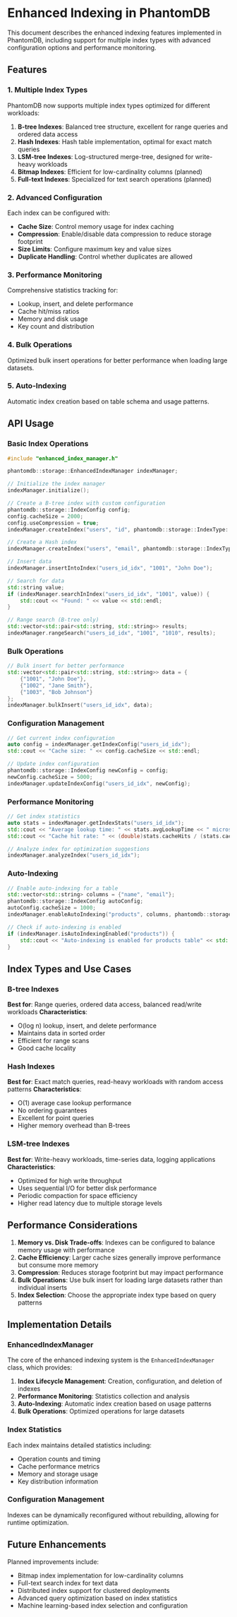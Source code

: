 # Enhanced Indexing in PhantomDB

This document describes the enhanced indexing features implemented in PhantomDB, including support for multiple index types with advanced configuration options and performance monitoring.

## Features

### 1. Multiple Index Types
PhantomDB now supports multiple index types optimized for different workloads:

1. **B-tree Indexes**: Balanced tree structure, excellent for range queries and ordered data access
2. **Hash Indexes**: Hash table implementation, optimal for exact match queries
3. **LSM-tree Indexes**: Log-structured merge-tree, designed for write-heavy workloads
4. **Bitmap Indexes**: Efficient for low-cardinality columns (planned)
5. **Full-text Indexes**: Specialized for text search operations (planned)

### 2. Advanced Configuration
Each index can be configured with:

- **Cache Size**: Control memory usage for index caching
- **Compression**: Enable/disable data compression to reduce storage footprint
- **Size Limits**: Configure maximum key and value sizes
- **Duplicate Handling**: Control whether duplicates are allowed

### 3. Performance Monitoring
Comprehensive statistics tracking for:

- Lookup, insert, and delete performance
- Cache hit/miss ratios
- Memory and disk usage
- Key count and distribution

### 4. Bulk Operations
Optimized bulk insert operations for better performance when loading large datasets.

### 5. Auto-Indexing
Automatic index creation based on table schema and usage patterns.

## API Usage

### Basic Index Operations

```cpp
#include "enhanced_index_manager.h"

phantomdb::storage::EnhancedIndexManager indexManager;

// Initialize the index manager
indexManager.initialize();

// Create a B-tree index with custom configuration
phantomdb::storage::IndexConfig config;
config.cacheSize = 2000;
config.useCompression = true;
indexManager.createIndex("users", "id", phantomdb::storage::IndexType::B_TREE, config);

// Create a Hash index
indexManager.createIndex("users", "email", phantomdb::storage::IndexType::HASH);

// Insert data
indexManager.insertIntoIndex("users_id_idx", "1001", "John Doe");

// Search for data
std::string value;
if (indexManager.searchInIndex("users_id_idx", "1001", value)) {
    std::cout << "Found: " << value << std::endl;
}

// Range search (B-tree only)
std::vector<std::pair<std::string, std::string>> results;
indexManager.rangeSearch("users_id_idx", "1001", "1010", results);
```

### Bulk Operations

```cpp
// Bulk insert for better performance
std::vector<std::pair<std::string, std::string>> data = {
    {"1001", "John Doe"},
    {"1002", "Jane Smith"},
    {"1003", "Bob Johnson"}
};
indexManager.bulkInsert("users_id_idx", data);
```

### Configuration Management

```cpp
// Get current index configuration
auto config = indexManager.getIndexConfig("users_id_idx");
std::cout << "Cache size: " << config.cacheSize << std::endl;

// Update index configuration
phantomdb::storage::IndexConfig newConfig = config;
newConfig.cacheSize = 5000;
indexManager.updateIndexConfig("users_id_idx", newConfig);
```

### Performance Monitoring

```cpp
// Get index statistics
auto stats = indexManager.getIndexStats("users_id_idx");
std::cout << "Average lookup time: " << stats.avgLookupTime << " microseconds" << std::endl;
std::cout << "Cache hit rate: " << (double)stats.cacheHits / (stats.cacheHits + stats.cacheMisses) * 100 << "%" << std::endl;

// Analyze index for optimization suggestions
indexManager.analyzeIndex("users_id_idx");
```

### Auto-Indexing

```cpp
// Enable auto-indexing for a table
std::vector<std::string> columns = {"name", "email"};
phantomdb::storage::IndexConfig autoConfig;
autoConfig.cacheSize = 1000;
indexManager.enableAutoIndexing("products", columns, phantomdb::storage::IndexType::HASH, autoConfig);

// Check if auto-indexing is enabled
if (indexManager.isAutoIndexingEnabled("products")) {
    std::cout << "Auto-indexing is enabled for products table" << std::endl;
}
```

## Index Types and Use Cases

### B-tree Indexes
**Best for**: Range queries, ordered data access, balanced read/write workloads
**Characteristics**:
- O(log n) lookup, insert, and delete performance
- Maintains data in sorted order
- Efficient for range scans
- Good cache locality

### Hash Indexes
**Best for**: Exact match queries, read-heavy workloads with random access patterns
**Characteristics**:
- O(1) average case lookup performance
- No ordering guarantees
- Excellent for point queries
- Higher memory overhead than B-trees

### LSM-tree Indexes
**Best for**: Write-heavy workloads, time-series data, logging applications
**Characteristics**:
- Optimized for high write throughput
- Uses sequential I/O for better disk performance
- Periodic compaction for space efficiency
- Higher read latency due to multiple storage levels

## Performance Considerations

1. **Memory vs. Disk Trade-offs**: Indexes can be configured to balance memory usage with performance
2. **Cache Efficiency**: Larger cache sizes generally improve performance but consume more memory
3. **Compression**: Reduces storage footprint but may impact performance
4. **Bulk Operations**: Use bulk insert for loading large datasets rather than individual inserts
5. **Index Selection**: Choose the appropriate index type based on query patterns

## Implementation Details

### EnhancedIndexManager
The core of the enhanced indexing system is the `EnhancedIndexManager` class, which provides:

1. **Index Lifecycle Management**: Creation, configuration, and deletion of indexes
2. **Performance Monitoring**: Statistics collection and analysis
3. **Auto-Indexing**: Automatic index creation based on usage patterns
4. **Bulk Operations**: Optimized operations for large datasets

### Index Statistics
Each index maintains detailed statistics including:
- Operation counts and timing
- Cache performance metrics
- Memory and storage usage
- Key distribution information

### Configuration Management
Indexes can be dynamically reconfigured without rebuilding, allowing for runtime optimization.

## Future Enhancements

Planned improvements include:
- Bitmap index implementation for low-cardinality columns
- Full-text search index for text data
- Distributed index support for clustered deployments
- Advanced query optimization based on index statistics
- Machine learning-based index selection and configuration